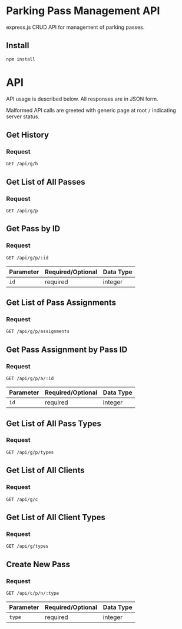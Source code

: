 # Parking Pass Management API

express.js CRUD API for management of parking passes.

## Install
    npm install

# API
API usage is described below. All responses are in JSON form.

Malformed API calls are greeted with generic page at root `/` indicating server status.

## Get History
### Request
`GET /api/g/h`

## Get List of All Passes
### Request
`GET /api/g/p`

## Get Pass by ID
### Request
`GET /api/g/p/:id`

| Parameter| Required/Optional| Data Type|
|----------|------------------|----------|
| `id`     | required         | integer  |

## Get List of Pass Assignments
### Request
`GET /api/g/p/assignments`

## Get Pass Assignment by Pass ID
### Request
`GET /api/g/p/a/:id`

| Parameter| Required/Optional| Data Type|
|----------|------------------|----------|
| `id`     | required         | integer  |

## Get List of All Pass Types
### Request
`GET /api/g/p/types`

## Get List of All Clients
### Request
`GET /api/g/c`

## Get List of All Client Types
### Request 
`GET /api/g/types`

## Create New Pass
### Request
`GET /api/c/p/n/:type`

| Parameter  | Required/Optional| Data Type|
|------------|------------------|----------|
| `type`     | required         | integer  |